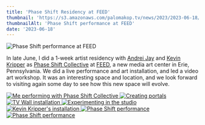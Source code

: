 ```yaml
---
title: 'Phase Shift Residency at FEED'
thumbnail: 'https://s3.amazonaws.com/palomakop.tv/news/2023/2023-06-18/feed_performance.jpg'
thumbnailAlt: 'Phase Shift performance at FEED'
date: '2023-06-18'
---
```


<img alt="Phase Shift performance at FEED" loading="lazy" src="https://s3.amazonaws.com/palomakop.tv/news/2023/2023-06-18/feed_performance.jpg"/>
<p>
  In late June, I did a 1-week artist residency with <a href="https://andreijaycreativecoding.com/" rel="noopener" target="_blank">Andrei Jay</a> and <a href="https://www.kevinkripper.com/" rel="noopener" target="_blank">Kevin Kripper</a> as <a href="https://phaseshift.zone" rel="noopener" target="_blank">Phase Shift Collective</a> at <a href="https://feed.art/" rel="noopener" target="_blank">FEED</a>, a new media art center in Erie, Pennsylvania. We did a live performance and art installation, and led a video art workshop. It was an interesting space and location, and we look forward to visiting again some day to see how this new space will evolve.
  </p>
<div class="photo-grid-2-columns lightbox" id="feed-residency-lightbox">
<a class="full-width" href="https://s3.amazonaws.com/palomakop.tv/news/2023/2023-06-18/feed_residency_1_2000px.jpg" title="Me performing with Phase Shift Collective">
<img alt="Me performing with Phase Shift Collective" loading="lazy" src="https://s3.amazonaws.com/palomakop.tv/news/2023/2023-06-18/feed_residency_1_1440px.jpg"/>
</a>
<a href="https://s3.amazonaws.com/palomakop.tv/news/2023/2023-06-18/feed_residency_2_2000px.jpg" title="Creating portals">
<img alt="Creating portals" loading="lazy" src="https://s3.amazonaws.com/palomakop.tv/news/2023/2023-06-18/feed_residency_2_720px.jpg"/>
</a>
<a href="https://s3.amazonaws.com/palomakop.tv/news/2023/2023-06-18/feed_residency_3_2000px.jpg" title="TV Wall installation">
<img alt="TV Wall installation" loading="lazy" src="https://s3.amazonaws.com/palomakop.tv/news/2023/2023-06-18/feed_residency_3_720px.jpg"/>
</a>
<a href="https://s3.amazonaws.com/palomakop.tv/news/2023/2023-06-18/feed_residency_4_2000px.jpg" title="Experimenting in the studio">
<img alt="Experimenting in the studio" loading="lazy" src="https://s3.amazonaws.com/palomakop.tv/news/2023/2023-06-18/feed_residency_4_720px.jpg"/>
</a>
<a href="https://s3.amazonaws.com/palomakop.tv/news/2023/2023-06-18/feed_residency_5_2000px.jpg" title="Kevin Kripper's installation">
<img alt="Kevin Kripper's installation" loading="lazy" src="https://s3.amazonaws.com/palomakop.tv/news/2023/2023-06-18/feed_residency_5_720px.jpg"/>
</a>
<a href="https://s3.amazonaws.com/palomakop.tv/news/2023/2023-06-18/feed_residency_6_2000px.jpg" title="Phase Shift performance">
<img alt="Phase Shift performance" loading="lazy" src="https://s3.amazonaws.com/palomakop.tv/news/2023/2023-06-18/feed_residency_6_720px.jpg"/>
</a>
<a href="https://s3.amazonaws.com/palomakop.tv/news/2023/2023-06-18/feed_residency_7_2000px.jpg" title="Phase Shift performance">
<img alt="Phase Shift performance" loading="lazy" src="https://s3.amazonaws.com/palomakop.tv/news/2023/2023-06-18/feed_residency_7_720px.jpg"/>
</a>
</div>
<script>
  var feed_residency_lightbox = new SimpleLightbox({elements: '#feed-residency-lightbox a'});
  </script>

